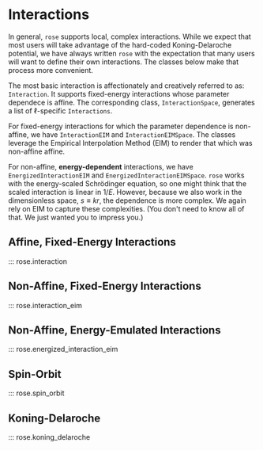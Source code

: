 # Interactions

In general, `rose` supports local, complex interactions. While we expect that
most users will take advantage of the hard-coded Koning-Delaroche potential, we
have always written `rose` with the expectation that many users will want to
define their own interactions. The classes below make that process more
convenient.

The most basic interaction is affectionately and creatively referred to as:
`Interaction`. It supports fixed-energy interactions whose parameter dependece
is affine. The corresponding class, `InteractionSpace`, generates a list of
$\ell$-specific `Interactions`.

For fixed-energy interactions for which the parameter dependence is non-affine,
we have `InteractionEIM` and `InteractionEIMSpace`. The classes leverage the
Empirical Interpolation Method (EIM) to render that which was non-affine affine.

For non-affine, **energy-dependent** interactions, we have
`EnergizedInteractionEIM` and `EnergizedInteractionEIMSpace`. `rose` works with
the energy-scaled Schrödinger equation, so one might think that the scaled
interaction is linear in $1/E$. However, because we also work in the
dimensionless space, $s\equiv kr$, the dependence is more complex. We again rely
on EIM to capture these complexities. (You don't need to know all of that. We
just wanted you to impress you.)

## Affine, Fixed-Energy Interactions

::: rose.interaction

## Non-Affine, Fixed-Energy Interactions

::: rose.interaction_eim

## Non-Affine, Energy-Emulated Interactions

::: rose.energized_interaction_eim

## Spin-Orbit

::: rose.spin_orbit

## Koning-Delaroche

::: rose.koning_delaroche
